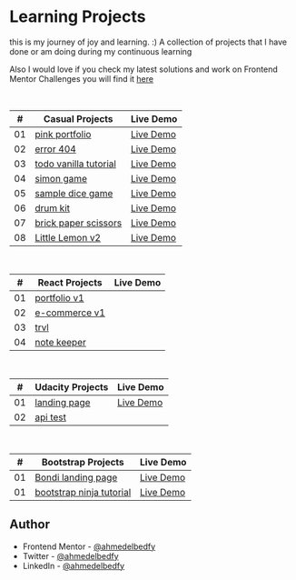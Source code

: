# Learning Projects

this is my journey of joy and learning. :)
A collection of projects that I have done or am doing during my continuous learning

Also I would love if you check my latest solutions and work on Frontend Mentor Challenges you will find it [here](https://ahmedelbedfy.github.io/Frontend-Mentor/)

<br>

|  #  | Casual Projects                                                                                                         | Live Demo                                                                                         |
| :-: | ----------------------------------------------------------------------------------------------------------------------- | ------------------------------------------------------------------------------------------------- |
| 01  | [pink portfolio](https://github.com/AhmedElbedfy/while-learning-projects/tree/main/casual/pink-portfolio)               | [Live Demo](https://ahmedelbedfy.github.io/while-learning-projects/casual/pink-portfolio/)        |
| 02  | [error 404](https://github.com/AhmedElbedfy/while-learning-projects/tree/main/casual/error-404)                         | [Live Demo](https://ahmedelbedfy.github.io/while-learning-projects/casual/error-404/)             |
| 03  | [todo vanilla tutorial](https://github.com/AhmedElbedfy/while-learning-projects/tree/main/casual/todo-vanilla-tutorial) | [Live Demo](https://ahmedelbedfy.github.io/while-learning-projects/casual/todo-vanilla-tutorial/) |
| 04  | [simon game](https://github.com/AhmedElbedfy/while-learning-projects/tree/main/casual/simon-game)                       | [Live Demo](https://ahmedelbedfy.github.io/while-learning-projects/casual/simon-game/)            |
| 05  | [sample dice game](https://github.com/AhmedElbedfy/while-learning-projects/tree/main/casual/sample_dice_game)           | [Live Demo](https://ahmedelbedfy.github.io/while-learning-projects/casual/sample_dice_game/)      |
| 06  | [drum kit](https://github.com/AhmedElbedfy/while-learning-projects/tree/main/casual/drum_kit)                           | [Live Demo](https://ahmedelbedfy.github.io/while-learning-projects/casual/drum_kit/)              |
| 07  | [brick paper scissors](https://github.com/AhmedElbedfy/while-learning-projects/tree/main/casual/brick_paper_scissors)   | [Live Demo](https://ahmedelbedfy.github.io/while-learning-projects/casual/brick_paper_scissors/)  |
| 08  | [Little Lemon v2](https://github.com/AhmedElbedfy/while-learning-projects/tree/main/casual/little-lemon-v1)             | [Live Demo](https://ahmedelbedfy.github.io/while-learning-projects/casual/little-lemon-v1/)       |

<br>

|  #  | React Projects                                                                                         | Live Demo |
| :-: | ------------------------------------------------------------------------------------------------------ | --------- |
| 01  | [portfolio v1](https://github.com/AhmedElbedfy/while-learning-projects/tree/main/react/portfolio-v1)   |           |
| 02  | [e-commerce v1](https://github.com/AhmedElbedfy/while-learning-projects/tree/main/react/e-commerce-v1) |           |
| 03  | [trvl](https://github.com/AhmedElbedfy/while-learning-projects/tree/main/react/trvl)                   |           |
| 04  | [note keeper](https://github.com/AhmedElbedfy/while-learning-projects/tree/main/react/note-keeper)     |           |

<br>

|  #  | Udacity Projects                                                                                       | Live Demo                                                                                 |
| :-: | ------------------------------------------------------------------------------------------------------ | ----------------------------------------------------------------------------------------- |
| 01  | [landing page](https://github.com/AhmedElbedfy/while-learning-projects/tree/main/udacity/landing-page) | [Live Demo](https://ahmedelbedfy.github.io/while-learning-projects/udacity/landing-page/) |
| 02  | [api test](https://github.com/AhmedElbedfy/while-learning-projects/tree/main/udacity/api-test)         |                                                                                           |

<br>

|  #  | Bootstrap Projects                                                                                                               | Live Demo                                                                                                  |
| :-: | -------------------------------------------------------------------------------------------------------------------------------- | ---------------------------------------------------------------------------------------------------------- |
| 01  | [Bondi landing page](https://github.com/AhmedElbedfy/while-learning-projects/tree/main/bootstrap/Bondi-landing-page-template)    | [Live Demo](https://ahmedelbedfy.github.io/while-learning-projects/bootstrap/Bondi-landing-page-template/) |
| 01  | [bootstrap ninja tutorial](https://github.com/AhmedElbedfy/while-learning-projects/tree/main/bootstrap/bootstrap-ninja-tutorial) | [Live Demo](https://ahmedelbedfy.github.io/while-learning-projects/bootstrap/bootstrap-ninja-tutorial/)    |

## Author

- Frontend Mentor - [@ahmedelbedfy](https://www.frontendmentor.io/profile/ahmedelbedfy)
- Twitter - [@ahmedelbedfy](https://www.twitter.com/ahmedelbedfy)
- LinkedIn - [@ahmedelbedfy](https://www.linkedin.com/in/ahmedelbedfy/)
